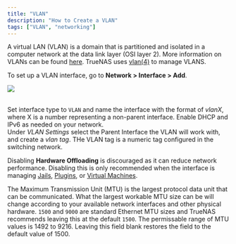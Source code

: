 ```yaml
---
title: "VLAN"
description: "How to Create a VLAN"
tags: ["VLAN", "networking"]
---
```


A virtual LAN (VLAN) is a domain that is partitioned and isolated in a computer network at the data link layer (OSI layer 2).  More information on VLANs can be found [here](https://www.ieee802.org/1/pages/802.1Q-2014.html). TrueNAS uses [vlan(4)](https://www.freebsd.org/cgi/man.cgi?vlan(4)) to manage VLANS. 

To set up a VLAN interface, go to **Network > Interface > Add**.

<img src="/images/TN-AddVLANInterface.png">
<br><br>

Set interface type to `VLAN` and name the interface with the format of *vlanX*, where X is a number representing a non-parent interface.  Enable DHCP and IPv6 as needed on your network.  
Under *VLAN Settings* select the Parent Interface the VLAN will work with, and create a *vlan tag*.  THe VLAN tag is a numeric tag configured in the switching network. 

Disabling **Hardware Offloading** is discouraged as it can reduce network performance.
Disabling this is only recommended when the interface is managing [Jails](/hub/tasks/advanced/jails/), [Plugins](/hub/tasks/advanced/plugins/), or [Virtual Machines](/hub/tasks/advanced/virtual-machines/).

The Maximum Transmission Unit (MTU) is the largest protocol data unit that can be communicated.
What the largest workable MTU size can be will change according to your available network interfaces and other physical hardware.
`1500` and `9000` are standard Ethernet MTU sizes and TrueNAS recommends leaving this at the default `1500`.
The permissable range of MTU values is 1492 to 9216. 
Leaving this field blank restores the field to the default value of 1500.
